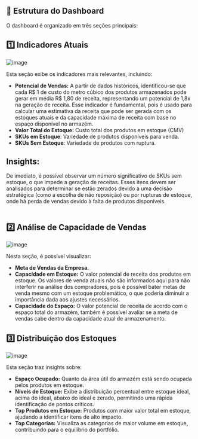 ## 🧩 Estrutura do Dashboard
O dashboard é organizado em três seções principais:

## 1️⃣ Indicadores Atuais
![image](https://github.com/user-attachments/assets/91fc9261-ec6d-4b12-b795-83e85b2deb93)

Esta seção exibe os indicadores mais relevantes, incluindo:

- **Potencial de Vendas:** A partir de dados históricos, identificou-se que cada R$ 1 de custo do metro cúbico dos produtos armazenados pode gerar em média R$ 1,80 de receita, representando um potencial de 1,8x na geração de receita.
Esse indicador é fundamental, pois é usado para calcular uma estimativa da receita que pode ser gerada com os estoques atuais e da capacidade máxima de receita com base no espaço disponível no armazém.
- **Valor Total do Estoque:** Custo total dos produtos em estoque (CMV)
- **SKUs em Estoque**: Variedade de produtos disponíveis para venda.
- **SKUs Sem Estoque**: Variedade de produtos com ruptura.

## Insights:

De imediato, é possível observar um número significativo de SKUs sem estoque, o que impede a geração de receitas. Esses itens devem ser analisados para determinar se estão zerados devido a uma decisão estratégica (como a escolha de não reposição) ou por rupturas de estoque, onde há perda de vendas devido à falta de produtos disponíveis.
<br><br>

## 2️⃣ Análise de Capacidade de Vendas
![image](https://github.com/user-attachments/assets/16e1300d-79a0-4244-8203-dec68bcfe563)

Nesta seção, é possível visualizar:

- **Meta de Vendas da Empresa.**
- **Capacidade em Estoque:** O valor potencial de receita dos produtos em estoque. Os valores de venda atuais não são informados aqui para não interferir na análise dos compradores, pois é possível bater metas de venda mesmo com um estoque problemático, o que poderia diminuir a importância dada aos ajustes necessários.
- **Capacidade do Espaço:** O valor potencial de receita de acordo com o espaço total do armazém, também é possível avaliar se a meta de vendas cabe dentro da capacidade atual de armazenamento.

## 3️⃣ Distribuição dos Estoques
![image](https://github.com/user-attachments/assets/37007716-f355-4efd-b01e-78a3a8f60e11)

Esta seção traz insights sobre:

- **Espaço Ocupado:** Quanto da área útil do armazém está sendo ocupada pelos produtos em estoque.
- **Níveis de Estoque:** Exibe a distribuição percentual entre estoque ideal, acima do ideal, abaixo do ideal e zerado, permitindo uma rápida identificação de pontos críticos.
- **Top Produtos em Estoque:** Produtos com maior valor total em estoque, ajudando a identificar itens de alto impacto.
- **Top Categorias:** Visualiza as categorias de maior volume em estoque, contribuindo para o equilíbrio do portfólio.

